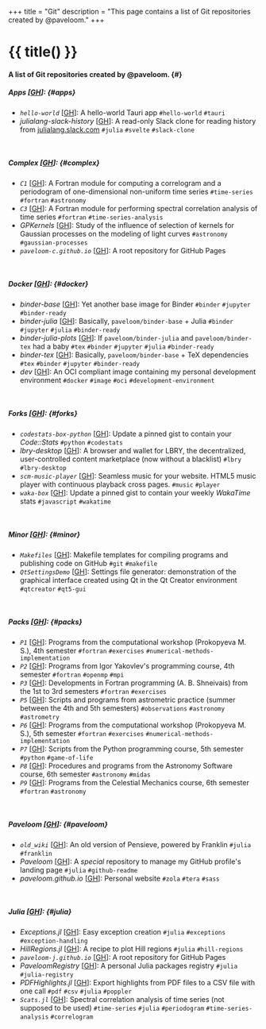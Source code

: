 +++
title = "Git"
description = "This page contains a list of Git repositories created by @paveloom."
+++

# {{ title() }}
#### A list of Git repositories created by @paveloom. {#}

##### Apps [[GH](https://github.com/paveloom-a)]: {#apps}
- *`hello-world`* [[GH](https://github.com/paveloom-a/hello-world)]: A hello-world Tauri app `#hello-world` `#tauri`
- *julialang-slack-history* [[GH](https://github.com/paveloom-a/julialang-slack-history)]: A read-only Slack clone for reading history from [julialang.slack.com](https://julialang.slack.com) `#julia` `#svelte` `#slack-clone`

<br>

##### Complex [[GH](https://github.com/paveloom-c)]: {#complex}
- *`C1`* [[GH](https://github.com/paveloom-c/C1)]: A Fortran module for computing a correlogram and a periodogram of one-dimensional non-uniform time series `#time-series` `#fortran` `#astronomy`
- *`C3`* [[GH](https://github.com/paveloom-c/C3)]: A Fortran module for performing spectral correlation analysis of time series `#fortran` `#time-series-analysis`
- *GPKernels* [[GH](https://github.com/paveloom-c/GPKernels)]: Study of the influence of selection of kernels for Gaussian processes on the modeling of light curves `#astronomy` `#gaussian-processes`
- *`paveloom-c.github.io`* [[GH](https://github.com/paveloom-c/paveloom-c.github.io)]: A root repository for GitHub Pages

<br>

##### Docker [[GH](https://github.com/paveloom-d)]: {#docker}

- *binder-base* [[GH](https://github.com/paveloom-d/binder-base)]: Yet another base image for Binder `#binder` `#jupyter` `#binder-ready`
- *binder-julia* [[GH](https://github.com/paveloom-d/binder-julia)]: Basically, `paveloom/binder-base` + Julia `#binder` `#jupyter` `#julia` `#binder-ready`
- *binder-julia-plots* [[GH](https://github.com/paveloom-d/binder-julia-plots)]: If `paveloom/binder-julia` and `paveloom/binder-tex` had a baby `#tex` `#binder` `#jupyter` `#julia` `#binder-ready`
- *binder-tex* [[GH](https://github.com/paveloom-d/binder-tex)]: Basically, `paveloom/binder-base` + TeX dependencies `#tex` `#binder` `#jupyter` `#binder-ready`
- *dev* [[GH](https://github.com/paveloom-d/dev)]: An OCI compliant image containing my personal development environment `#docker` `#image` `#oci` `#development-environment`

<br>

##### Forks [[GH](https://github.com/paveloom-f)]: {#forks}
- *`codestats-box-python`* [[GH](https://github.com/paveloom-f/codestats-box-python)]: Update a pinned gist to contain your *Code::Stats* `#python` `#codestats`
- *lbry-desktop* [[GH](https://github.com/paveloom-f/lbry-desktop)]: A browser and wallet for LBRY, the decentralized, user-controlled content marketplace (now without a blacklist) `#lbry` `#lbry-desktop`
- *`scm-music-player`* [[GH](https://github.com/paveloom-f/scm-music-player)]: Seamless music for your website. HTML5 music player with continuous playback cross pages. `#music` `#player`
- *`waka-box`* [[GH](https://github.com/paveloom-f/waka-box)]: Update a pinned gist to contain your weekly _WakaTime_ stats `#javascript` `#wakatime`

<br>

##### Minor [[GH](https://github.com/paveloom-m)]: {#minor}
- *`Makefiles`* [[GH](https://github.com/paveloom-m/Makefiles)]: Makefile templates for compiling programs and publishing code on GitHub `#git` `#makefile`
- *`QtSettingsDemo`* [[GH](https://github.com/paveloom-m/QtSettingsDemo)]: Settings file generator: demonstration of the graphical interface created using Qt in the Qt Creator environment `#qtcreator` `#qt5-gui`

<br>

##### Packs [[GH](https://github.com/paveloom-p)]: {#packs}
- *`P1`* [[GH](https://github.com/paveloom-p/P1)]: Programs from the computational workshop (Prokopyeva M. S.), 4th semester `#fortran` `#exercises` `#numerical-methods-implementation`
- *`P2`* [[GH](https://github.com/paveloom-p/P2)]: Programs from Igor Yakovlev's programming course, 4th semester `#fortran` `#openmp` `#mpi`
- *`P3`* [[GH](https://github.com/paveloom-p/P3)]: Developments in Fortran programming (A. B. Shneivais) from the 1st to 3rd semesters `#fortran` `#exercises`
- *`P5`* [[GH](https://github.com/paveloom-p/P5)]: Scripts and programs from astrometric practice (summer between the 4th and 5th semesters) `#observations`  `#astronomy` `#astrometry`
- *`P6`* [[GH](https://github.com/paveloom-p/P6)]: Programs from the computational workshop (Prokopyeva M. S.), 5th semester `#fortran` `#exercises` `#numerical-methods-implementation`
- *`P7`* [[GH](https://github.com/paveloom-p/P7)]: Scripts from the Python programming course, 5th semester `#python` `#game-of-life`
- *`P8`* [[GH](https://github.com/paveloom-p/P8)]: Procedures and programs from the Astronomy Software course, 6th semester `#astronomy` `#midas`
- *`P9`* [[GH](https://github.com/paveloom-p/P9)]: Programs from the Celestial Mechanics course, 6th semester `#fortran` `#astronomy`

<br>

##### Paveloom [[GH](https://github.com/Paveloom)]: {#paveloom}
- *`old_wiki`* [[GH](https://github.com/Paveloom/old_wiki)]: An old version of Pensieve, powered by Franklin `#julia` `#franklin`
- *Paveloom* [[GH](https://github.com/Paveloom/Paveloom)]: A *special* repository to manage my GitHub profile's landing page `#julia` `#github-readme`
- *paveloom.github.io* [[GH](https://github.com/Paveloom/paveloom.github.io)]: Personal website `#zola` `#tera` `#sass`

<br>

##### Julia [[GH](https://github.com/paveloom-j)]: {#julia}
- *Exceptions.jl* [[GH](https://github.com/paveloom-j/Exceptions.jl)]: Easy exception creation `#julia` `#exceptions` `#exception-handling`
- *HillRegions.jl* [[GH](https://github.com/paveloom-j/HillRegions.jl)]: A recipe to plot Hill regions `#julia` `#hill-regions`
- *`paveloom-j.github.io`* [[GH](https://github.com/paveloom-j/paveloom-j.github.io)]: A root repository for GitHub Pages
- *PaveloomRegistry* [[GH](https://github.com/paveloom-j/PaveloomRegistry)]: A personal Julia packages registry `#julia` `#julia-registry`
- *PDFHighlights.jl* [[GH](https://github.com/paveloom-j/PDFHighlights.jl)]: Export highlights from PDF files to a CSV file with one call `#pdf` `#csv` `#julia` `#poppler`
- *`Scats.jl`* [[GH](https://github.com/paveloom-j/Scats.jl)]: Spectral correlation analysis of time series (not supposed to be used) `#time-series` `#julia` `#periodogram` `#time-series-analysis` `#correlogram`

